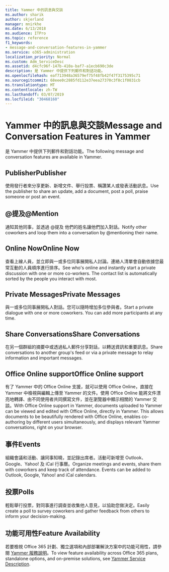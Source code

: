 ```yaml
---
title: Yammer 中的訊息與交談
ms.author: sharik
author: skjerland
manager: mnirkhe
ms.date: 6/13/2018
ms.audience: ITPro
ms.topic: reference
f1_keywords:
- message-and-conversation-features-in-yammer
ms.service: o365-administration
localization_priority: Normal
ms.custom: Adm_ServiceDesc
ms.assetid: d4cfc96f-147b-410a-baf7-a1ecb690c3de
description: 是 Yammer 中提供下列郵件和對話功能。
ms.openlocfilehash: eaf713948a36579ef75f48fb42f47f3175395c71
ms.sourcegitcommit: 68eee0c2885fd112e37eea27370c3f8c1f0831cb
ms.translationtype: MT
ms.contentlocale: zh-TW
ms.lasthandoff: 03/07/2019
ms.locfileid: "30468160"
---
```

# <a name="message-and-conversation-features-in-yammer"></a><span data-ttu-id="6bde4-103">Yammer 中的訊息與交談</span><span class="sxs-lookup"><span data-stu-id="6bde4-103">Message and Conversation Features in Yammer</span></span>

<span data-ttu-id="6bde4-104">是 Yammer 中提供下列郵件和對話功能。</span><span class="sxs-lookup"><span data-stu-id="6bde4-104">The following message and conversation features are available in Yammer.</span></span>
  
## <a name="publisher"></a><span data-ttu-id="6bde4-105">Publisher</span><span class="sxs-lookup"><span data-stu-id="6bde4-105">Publisher</span></span>
<span data-ttu-id="6bde4-106"><a name="bkmk_Publisher"> </a></span><span class="sxs-lookup"><span data-stu-id="6bde4-106"></span></span>

<span data-ttu-id="6bde4-107">使用發行者來分享更新、新增文件、舉行投票、稱讚某人或發表活動訊息。</span><span class="sxs-lookup"><span data-stu-id="6bde4-107">Use the publisher to share an update, add a document, post a poll, praise someone or post an event.</span></span>
  
## <a name="mention"></a><span data-ttu-id="6bde4-108">@提及</span><span class="sxs-lookup"><span data-stu-id="6bde4-108">@Mention</span></span>
<span data-ttu-id="6bde4-109"><a name="bkmk_AtMention"> </a></span><span class="sxs-lookup"><span data-stu-id="6bde4-109"></span></span>

<span data-ttu-id="6bde4-110">通知其他同事，並透過 @提及 他們的姓名讓他們加入對話。</span><span class="sxs-lookup"><span data-stu-id="6bde4-110">Notify other coworkers and loop them into a conversation by @mentioning their name.</span></span>
  
## <a name="online-now"></a><span data-ttu-id="6bde4-111">Online Now</span><span class="sxs-lookup"><span data-stu-id="6bde4-111">Online Now</span></span>
<span data-ttu-id="6bde4-112"><a name="bkmk_OnlineNow"> </a></span><span class="sxs-lookup"><span data-stu-id="6bde4-112"></span></span>

<span data-ttu-id="6bde4-p101">查看上線人員，並立即與一或多位同事展開私人討論。連絡人清單會自動依據您最常互動的人員順序進行排序。</span><span class="sxs-lookup"><span data-stu-id="6bde4-p101">See who's online and instantly start a private discussion with one or more co-workers. The contact list is automatically sorted by the people you interact with most.</span></span>
  
## <a name="private-messages"></a><span data-ttu-id="6bde4-115">Private Messages</span><span class="sxs-lookup"><span data-stu-id="6bde4-115">Private Messages</span></span>
<span data-ttu-id="6bde4-116"><a name="bkmk_PrivateMessages"> </a></span><span class="sxs-lookup"><span data-stu-id="6bde4-116"></span></span>

<span data-ttu-id="6bde4-p102">與一或多位同事展開私人對話。您可以隨時增加多位參與者。</span><span class="sxs-lookup"><span data-stu-id="6bde4-p102">Start a private dialogue with one or more coworkers. You can add more participants at any time.</span></span>
  
## <a name="share-conversations"></a><span data-ttu-id="6bde4-119">Share Conversations</span><span class="sxs-lookup"><span data-stu-id="6bde4-119">Share Conversations</span></span>
<span data-ttu-id="6bde4-120"><a name="bkmk_ShareConversations"> </a></span><span class="sxs-lookup"><span data-stu-id="6bde4-120"></span></span>

<span data-ttu-id="6bde4-121">在另一個群組的摘要中或透過私人郵件分享對話，以轉送資訊和重要訊息。</span><span class="sxs-lookup"><span data-stu-id="6bde4-121">Share conversations to another group's feed or via a private message to relay information and important messages.</span></span>
  
## <a name="office-online-support"></a><span data-ttu-id="6bde4-122">Office Online support</span><span class="sxs-lookup"><span data-stu-id="6bde4-122">Office Online support</span></span>
<span data-ttu-id="6bde4-123"><a name="bkmk_ShareConversations"> </a></span><span class="sxs-lookup"><span data-stu-id="6bde4-123"></span></span>

<span data-ttu-id="6bde4-p103">有了 Yammer 中的 Office Online 支援，就可以使用 Office Online，直接在 Yammer 中檢視與編輯上傳至 Yammer 的文件。使用 Office Online 能將文件漂亮地轉譯、由不同使用者共同撰寫文件，並在瀏覽器中顯示相關的 Yammer 交談。</span><span class="sxs-lookup"><span data-stu-id="6bde4-p103">With Office Online support in Yammer, documents uploaded to Yammer can be viewed and edited with Office Online, directly in Yammer. This allows documents to be beautifully rendered with Office Online, enables co-authoring by different users simultaneously, and displays relevant Yammer conversations, right on your browser.</span></span>
  
## <a name="events"></a><span data-ttu-id="6bde4-126">事件</span><span class="sxs-lookup"><span data-stu-id="6bde4-126">Events</span></span>
<span data-ttu-id="6bde4-127"><a name="bkmk_Events"> </a></span><span class="sxs-lookup"><span data-stu-id="6bde4-127"></span></span>

<span data-ttu-id="6bde4-p104">組織會議和活動、讓同事知曉，並記錄出席者。活動可新增至 Outlook、Google、Yahoo! 及 iCal 行事曆。</span><span class="sxs-lookup"><span data-stu-id="6bde4-p104">Organize meetings and events, share them with coworkers and keep track of attendance. Events can be added to Outlook, Google, Yahoo! and iCal calendars.</span></span>
  
## <a name="polls"></a><span data-ttu-id="6bde4-131">投票</span><span class="sxs-lookup"><span data-stu-id="6bde4-131">Polls</span></span>
<span data-ttu-id="6bde4-132"><a name="bkmk_Polls"> </a></span><span class="sxs-lookup"><span data-stu-id="6bde4-132"></span></span>

<span data-ttu-id="6bde4-133">輕鬆舉行投票，對同事進行調查並收集他人意見，以協助您做決定。</span><span class="sxs-lookup"><span data-stu-id="6bde4-133">Easily create a poll to survey coworkers and gather feedback from others to inform your decision-making.</span></span>
  
## <a name="feature-availability"></a><span data-ttu-id="6bde4-134">功能可用性</span><span class="sxs-lookup"><span data-stu-id="6bde4-134">Feature Availability</span></span>
<span data-ttu-id="6bde4-135"><a name="bkmk_Polls"> </a></span><span class="sxs-lookup"><span data-stu-id="6bde4-135"></span></span>

<span data-ttu-id="6bde4-136">若要檢視 Office 365 計劃、獨立選項和內部部署解決方案中的功能可用性，請參閱 [Yammer 服務說明](yammer-service-description.md)。</span><span class="sxs-lookup"><span data-stu-id="6bde4-136">To view feature availability across Office 365 plans, standalone options, and on-premise solutions, see [Yammer Service Description](yammer-service-description.md).</span></span>
  

